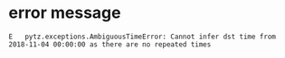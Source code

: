 # error message

```text
E   pytz.exceptions.AmbiguousTimeError: Cannot infer dst time from 2018-11-04 00:00:00 as there are no repeated times
```